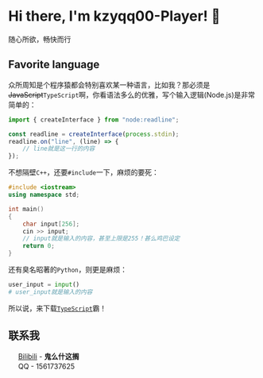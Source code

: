 # Hi there, I'm kzyqq00-Player! 👋

随心所欲，畅快而行

## Favorite language
众所周知是个程序猿都会特别喜欢某一种语言，比如我？那必须是~~JavaScript~~`TypeScript`啊，你看语法多么的优雅，写个输入逻辑(Node.js)是非常简单的：
```typescript
import { createInterface } from "node:readline";

const readline = createInterface(process.stdin);
readline.on("line", (line) => {
    // line就是这一行的内容
});
```
不想隔壁`C++`，还要`#include`一下，麻烦的要死：
```cpp
#include <iostream>
using namespace std;

int main()
{
    char input[256];
    cin >> input;
    // input就是输入的内容，甚至上限是255！甚么鸡巴设定
    return 0;
}
```
还有臭名昭著的`Python`，则更是麻烦：
```python
user_input = input()
# user_input就是输入的内容
```

所以说，来下载[`TypeScript`](https://typescriptlang.org)霸！

## 联系我

<img src="https://i0.hdslb.com/bfs/static/jinkela/long/images/favicon.ico" height="16px" /> [Bilibili](https://space.bilibili.com/3493129478998630) - **鬼么什这搁**<br />
<img src="https://github.com/user-attachments/assets/560ee421-bbaf-4f83-8446-e82660e72851" height="16px" /> QQ - 1561737625
